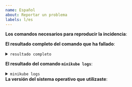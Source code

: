 ```yaml
---
name: Español
about: Reportar un problema
labels: l/es
---
```

<!-- Utiliza esta plantilla para informar de incidencias y proporciona tanta información como sea posible. Si no lo haces, es posible que la respuesta se retrase. Muchas gracias. -->

**Los comandos necesarios para reproducir la incidencia**:

**El resultado completo del comando que ha fallado**:
<details><summary><code>resultado completo</code></summary><br><pre>


</pre></details>

**El resultado del comando `minikube logs`**:
<details><summary><code>minikube logs</code></summary><br><pre>


</pre></details>
**La versión del sistema operativo que utilizaste**:
